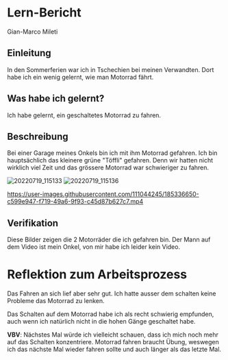# Lern-Bericht
Gian-Marco Mileti

## Einleitung
In den Sommerferien war ich in Tschechien bei meinen Verwandten.
Dort habe ich ein wenig gelernt, wie man Motorrad fährt. 

## Was habe ich gelernt?
Ich habe gelernt, ein geschaltetes Motorrad zu fahren.

## Beschreibung

Bei einer Garage meines Onkels bin ich mit ihm Motorrad gefahren. Ich bin hauptsächlich das kleinere grüne "Töffli" gefahren. 
Denn wir hatten nicht wirklich viel Zeit und das grössere Motorrad war schwieriger zu fahren.

![20220719_115133](https://user-images.githubusercontent.com/111044245/185336084-f5900564-98b5-4f15-9146-85fd912307ec.jpg)
![20220719_115136](https://user-images.githubusercontent.com/111044245/185336203-92bc94b8-a071-4224-ab04-1026ca7fd96c.jpg)

https://user-images.githubusercontent.com/111044245/185336650-c599e947-f719-49a6-9f93-c45d87b627c7.mp4

## Verifikation
Diese Bilder zeigen die 2 Motorräder die ich gefahren bin.
Der Mann auf dem Video ist mein Onkel, von mir habe ich leider kein Video.

# Reflektion zum Arbeitsprozess
Das Fahren an sich lief aber sehr gut. Ich hatte ausser dem schalten keine Probleme das Motorrad zu lenken.

Das Schalten auf dem Motorrad habe ich als recht schwierig empfunden, auch wenn ich natürlich nicht in die hohen Gänge geschaltet habe.

**VBV**:
Nächstes Mal würde ich vielleicht schauen, dass ich mich noch mehr auf das Schalten konzentriere. Motorrad fahren braucht Übung, weswegen ich das nächste Mal wieder fahren sollte und auch länger als das letzte Mal.
